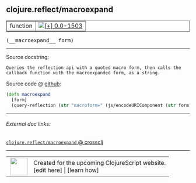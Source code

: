 ## clojure.reflect/macroexpand



 <table border="1">
<tr>
<td>function</td>
<td><a href="https://github.com/cljsinfo/cljs-api-docs/tree/0.0-1503"><img valign="middle" alt="[+] 0.0-1503" title="Added in 0.0-1503" src="https://img.shields.io/badge/+-0.0--1503-lightgrey.svg"></a> </td>
</tr>
</table>


 <samp>
(__macroexpand__ form)<br>
</samp>

---





Source docstring:

```
Queries the reflection api with a quoted macro form, then calls the
callback function with the macroexpanded form, as a string.
```


Source code @ [github](https://github.com/clojure/clojurescript/blob/r2030/src/cljs/clojure/reflect.cljs#L32-L36):

```clj
(defn macroexpand
  [form]
  (query-reflection (str "macroform=" (js/encodeURIComponent (str form))) println))
```

<!--
Repo - tag - source tree - lines:

 <pre>
clojurescript @ r2030
└── src
    └── cljs
        └── clojure
            └── <ins>[reflect.cljs:32-36](https://github.com/clojure/clojurescript/blob/r2030/src/cljs/clojure/reflect.cljs#L32-L36)</ins>
</pre>

-->

---



###### External doc links:

[`clojure.reflect/macroexpand` @ crossclj](http://crossclj.info/fun/clojure.reflect.cljs/macroexpand.html)<br>

---

 <table>
<tr><td>
<img valign="middle" align="right" width="48px" src="http://i.imgur.com/Hi20huC.png">
</td><td>
Created for the upcoming ClojureScript website.<br>
[edit here] | [learn how]
</td></tr></table>

[edit here]:https://github.com/cljsinfo/cljs-api-docs/blob/master/cljsdoc/clojure.reflect/macroexpand.cljsdoc
[learn how]:https://github.com/cljsinfo/cljs-api-docs/wiki/cljsdoc-files

<!--

This information was too distracting to show to readers, but I'll leave it
commented here since it is helpful to:

- pretty-print the data used to generate this document
- and show how to retrieve that data



The API data for this symbol:

```clj
{:ns "clojure.reflect",
 :name "macroexpand",
 :signature ["[form]"],
 :history [["+" "0.0-1503"]],
 :type "function",
 :full-name-encode "clojure.reflect/macroexpand",
 :source {:code "(defn macroexpand\n  [form]\n  (query-reflection (str \"macroform=\" (js/encodeURIComponent (str form))) println))",
          :title "Source code",
          :repo "clojurescript",
          :tag "r2030",
          :filename "src/cljs/clojure/reflect.cljs",
          :lines [32 36]},
 :full-name "clojure.reflect/macroexpand",
 :docstring "Queries the reflection api with a quoted macro form, then calls the\ncallback function with the macroexpanded form, as a string."}

```

Retrieve the API data for this symbol:

```clj
;; from Clojure REPL
(require '[clojure.edn :as edn])
(-> (slurp "https://raw.githubusercontent.com/cljsinfo/cljs-api-docs/catalog/cljs-api.edn")
    (edn/read-string)
    (get-in [:symbols "clojure.reflect/macroexpand"]))
```

-->
